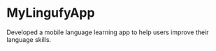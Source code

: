 # MyLingufyApp
Developed a mobile language learning app to help users improve their language skills.
